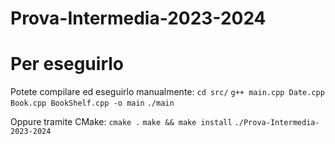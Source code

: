 # Prova-Intermedia-2023-2024
# Per eseguirlo
Potete compilare ed eseguirlo manualmente:
`cd src/`
`g++ main.cpp Date.cpp Book.cpp BookShelf.cpp -o main`
`./main`

Oppure tramite CMake:
`cmake .`
`make && make install`
`./Prova-Intermedia-2023-2024`
